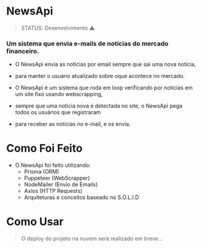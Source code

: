 # NewsApi

> STATUS: Desenvolvimento ⚠️

  ###   Um sistema que envia e-mails de notícias do mercado financeiro.
  -   O NewsApi envia as notícias por email sempre que sai uma nova notícia,
  - para manter o usuário atualizado sobre oque acontece no mercado.

  -   O NewsApi é um sistema que roda em loop verificando por notícias em um site fixo usando webscrapping,
  - sempre que uma notícia nova é detectada no site, o NewsApi pega todos os usuários que registraram
  - para receber as notícias no e-mail, e os envia.

# Como Foi Feito
  - O NewsApi foi feito utilizando:
    * Prisma (ORM)
    * Puppeteer (WebScrapper)
    * NodeMailer (Envio de Emails)
    * Axios (HTTP Requests)
    * Arquiteturas e conceitos baseado no S.O.L.I.D

# Como Usar
> O deploy do projeto na nuvem será realizado em breve...

